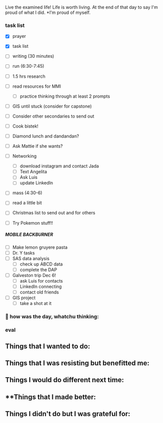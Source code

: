 
Live the examined life! Life is worth living. 
At the end of that day to say I'm proud of what I did. *I'm proud of myself.

### task list
- [x] prayer
- [x] task list
- [ ] writing (30 minutes)
- [ ] run (6:30-7:45)
- [ ] 1.5 hrs research
- [ ] read resources for MMI
	- [ ] practice thinking through at least 2 prompts
- [ ] GIS until stuck (consider for capstone)
- [ ] Consider other secondaries to send out
- [ ] Cook bistek! 
- [ ] Diamond lunch and dandandan?
- [ ] Ask Mattie if she wants?
- [ ] Networking 
	- [ ] download instagram and contact Jada
	- [ ] Text Angelita
	- [ ] Ask Luis
	- [ ] update LinkedIn
- [ ] mass (4:30-6)
- [ ] read a little bit
- [ ] Christmas list to send out and for others
- [ ] Try Pokemon stuff!!


#####  MOBILE BACKBURNER
- [ ] Make lemon gruyere pasta
- [ ] Dr. Y tasks
- [ ] SAS data analysis 
	- [ ] check up ABCD data
	- [ ] complete the DAP
- [ ] Galveston trip Dec 6!
	- [ ] ask Luis for contacts
	- [ ] LinkedIn connecting
	- [ ] contact old friends
- [ ] GIS project
	- [ ] take a shot at it
### 📝 how was the day, whatchu thinking:


### eval
**Things that I wanted to do:**
- 
**Things that I was resisting but benefitted me:**
- 
**Things I would do different next time:**
- 
**Things that I made better:
- 
**Things I didn't do but I was grateful for:**
- 